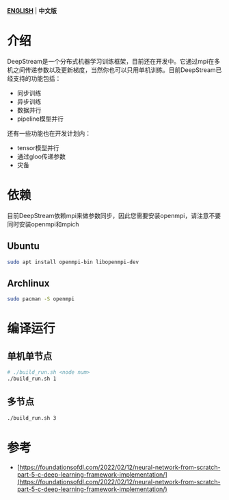 **[ENGLISH](./README.md)**  |  **中文版**

# 介绍

DeepStream是一个分布式机器学习训练框架，目前还在开发中。它通过mpi在多机之间传递参数以及更新梯度，当然你也可以只用单机训练。目前DeepStream已经支持的功能包括：
- 同步训练
- 异步训练
- 数据并行
- pipeline模型并行

还有一些功能也在开发计划内：
- tensor模型并行
- 通过gloo传递参数
- 灾备

# 依赖

目前DeepStream依赖mpi来做参数同步，因此您需要安装openmpi，请注意不要同时安装openmpi和mpich

## Ubuntu
```bash
sudo apt install openmpi-bin libopenmpi-dev
```

## Archlinux

```bash
sudo pacman -S openmpi
```


# 编译运行

## 单机单节点
```bash
# ./build_run.sh <node num>
./build_run.sh 1
```

## 多节点
```bash
./build_run.sh 3
```

# 参考

- [https://foundationsofdl.com/2022/02/12/neural-network-from-scratch-part-5-c-deep-learning-framework-implementation/](https://foundationsofdl.com/2022/02/12/neural-network-from-scratch-part-5-c-deep-learning-framework-implementation/)
